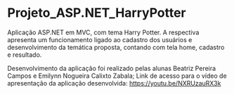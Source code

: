 # Projeto_ASP.NET_HarryPotter

Aplicação ASP.NET em MVC, com tema Harry Potter. A respectiva apresenta um funcionamento ligado ao cadastro dos usuários e desenvolvimento da temática proposta, contando com tela home, cadastro e resultado.

Desenvolvimento da aplicação foi realizado pelas alunas Beatriz Pereira Campos e Emilynn Nogueira Calixto Zabala;
Link de acesso para o vídeo de apresentação da aplicação desenvolvida: https://youtu.be/NXRUzauRX3k 
